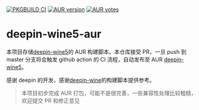 [![PKGBUILD CI](https://github.com/abcfy2/deepin-wine5-aur/workflows/PKGBUILD%20CI/badge.svg)](https://github.com/abcfy2/deepin-wine5-aur/actions)
[![AUR version](https://img.shields.io/aur/version/deepin-wine5?style=plastic)](https://aur.archlinux.org/packages/deepin-wine5/)
[![AUR votes](https://img.shields.io/aur/votes/deepin-wine5?style=plastic)](https://aur.archlinux.org/packages/deepin-wine5/)

# deepin-wine5-aur

本项目存储[deepin-wine5](https://aur.archlinux.org/packages/deepin-wine5/)的 AUR 构建脚本。本仓库接受 PR，一旦 push 到 master 分支将会触发 github action 的 CI 流程，自动发布至 AUR [deepin-wine5](https://aur.archlinux.org/packages/deepin-wine5/)。

感谢 deepin 的开发，感谢[deepin-wine](https://aur.archlinux.org/packages/deepin-wine/)的构建脚本提供参考。

> 本项目初步完成 AUR 打包，可能不是很完善，一些兼容性处理比较粗糙，欢迎提交 PR 和修正意见
